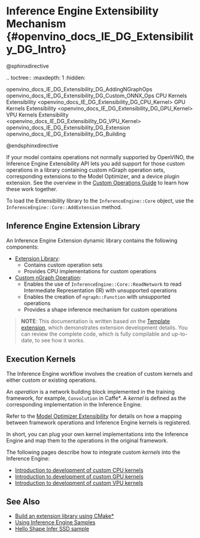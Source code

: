 # Inference Engine Extensibility Mechanism {#openvino_docs_IE_DG_Extensibility_DG_Intro}

@sphinxdirective

.. toctree::
   :maxdepth: 1
   :hidden:
   
   openvino_docs_IE_DG_Extensibility_DG_AddingNGraphOps
   openvino_docs_IE_DG_Extensibility_DG_Custom_ONNX_Ops
   CPU Kernels Extensibility <openvino_docs_IE_DG_Extensibility_DG_CPU_Kernel>
   GPU Kernels Extensibility <openvino_docs_IE_DG_Extensibility_DG_GPU_Kernel>
   VPU Kernels Extensibility <openvino_docs_IE_DG_Extensibility_DG_VPU_Kernel>
   openvino_docs_IE_DG_Extensibility_DG_Extension
   openvino_docs_IE_DG_Extensibility_DG_Building

@endsphinxdirective

If your model contains operations not normally supported by OpenVINO, the Inference Engine Extensibility API lets you add support for those custom operations in a library containing custom nGraph operation sets, corresponding extensions to the Model Optimizer, and a device plugin extension. See the overview in the [Custom Operations Guide](../../HOWTO/Custom_Layers_Guide.md) to learn how these work together.

To load the Extensibility library to the `InferenceEngine::Core` object, use the `InferenceEngine::Core::AddExtension` method.

## Inference Engine Extension Library

An Inference Engine Extension dynamic library contains the following components:

 * [Extension Library](Extension.md):
    - Contains custom operation sets
    - Provides CPU implementations for custom operations
 * [Custom nGraph Operation](AddingNGraphOps.md):
    - Enables the use of `InferenceEngine::Core::ReadNetwork` to read Intermediate Representation (IR) with unsupported
    operations
    - Enables the creation of `ngraph::Function` with unsupported operations
    - Provides a shape inference mechanism for custom operations

> **NOTE**: This documentation is written based on the [Template extension](https://github.com/openvinotoolkit/openvino/tree/master/docs/template_extension), which demonstrates extension development details. You can review the complete code, which is fully compilable and up-to-date, to see how it works.

## Execution Kernels

The Inference Engine workflow involves the creation of custom kernels and either custom or existing operations.

An _operation_ is a network building block implemented in the training framework, for example, `Convolution` in Caffe*.
A _kernel_ is defined as the corresponding implementation in the Inference Engine.

Refer to the [Model Optimizer Extensibility](../../MO_DG/prepare_model/customize_model_optimizer/Customize_Model_Optimizer.md)
for details on how a mapping between framework operations and Inference Engine kernels is registered.

In short, you can plug your own kernel implementations into the Inference Engine and map them to the operations in the original framework.

The following pages describe how to integrate custom _kernels_ into the Inference Engine:

 * [Introduction to development of custom CPU kernels](CPU_Kernel.md)
 * [Introduction to development of custom GPU kernels](GPU_Kernel.md)
 * [Introduction to development of custom VPU kernels](VPU_Kernel.md)

## See Also

* [Build an extension library using CMake*](Building.md)
* [Using Inference Engine Samples](../Samples_Overview.md)
* [Hello Shape Infer SSD sample](../../../inference-engine/samples/hello_reshape_ssd/README.md)
